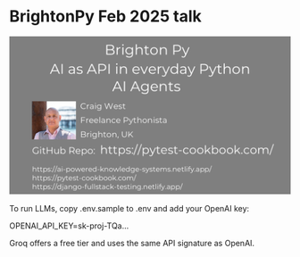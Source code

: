 # BrightonPy Feb 2025 talk

<img src="./craig-west-intro-card.png" width=700px>

To run LLMs, copy .env.sample to .env and add your OpenAI key:

OPENAI_API_KEY=sk-proj-TQa...

Groq offers a free tier and uses the same API signature as OpenAI.
